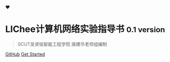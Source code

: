 

:heart:

# LIChee计算机网络实验指导书 <small>0.1 version</small>

> SCUT吴贤铭智能工程学院 唐建华老师组编制

[GitHub](https://github.com/tenderzada/LIChee_Computer_Network)
[Get Started](README)



